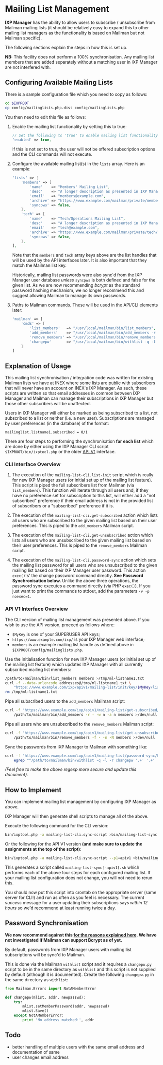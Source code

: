# Mailing List Management

**IXP Manager** has the ability to allow users to subscribe / unsubscribe from Mailman mailing lists (it should be relatively easy to expand this to other mailing list managers as the functionality is based on Mailman but not Mailman specific).

The following sections explain the steps in how this is set up.

**NB:** This facility does not perform a 100% synchronisation. Any mailing list members that are added separately without a matching user in IXP Manager are not interfered with.

## Configuring Available Mailing Lists

There is a sample configuration file which you need to copy as follows:

```sh
cd $IXPROOT
cp config/mailinglists.php.dist config/mailinglists.php
```

You then need to edit this file as follows:

1. Enable the mailing list functionality by setting this to true:

    ```php
    // Set the following to 'true' to enable mailing list functionality:
    'enabled' => true,
    ```

    If this is not set to true, the user will not be offered subscription options and the CLI commands will not execute.

2. Configure the available mailing list(s) in the `lists` array. Here is an example:

    ```php
    'lists' => [
        'members' => [
            'name'    => "Members' Mailing List",
            'desc'    => "A longer description as presented in IXP Manager.",
            'email'   => "members@example.com",
            'archive' => "https://www.example.com/mailman/private/members/",
            'syncpws' => false,
        ],
        'tech' => [
            'name'    => "Tech/Operations Mailing List",
            'desc'    => "A longer description as presented in IXP Manager.",
            'email'   => "tech@example.com",
            'archive' => "https://www.example.com/mailman/private/tech/"
            'syncpws' => false,
        ],
    ],

    ```

    Note that the `members` and `tech` array keys above are the list handles that will be used by the API interfaces later. It is also important that they match the Mailman list key.

    Historically, mailing list passwords were also sync'd from the IXP Manager user database *unless* `syncpws` is both defined and false for the given list. As we are now recommending *bcrypt* as the standard password hashing mechanism, we no longer recommend this and suggest allowing Mailman to manage its own passwords.

3. Paths to Mailman commands. These will be used in the API/CLI elements later:

    ```php
    'mailman' => [
        'cmds' => [
            'list_members'   => "/usr/local/mailman/bin/list_members",
            'add_members'    => "/usr/local/mailman/bin/add_members -r - -w n -a n",
            'remove_members' => "/usr/local/mailman/bin/remove_members -f - -n -N",
            'changepw'       => "/usr/local/mailman/bin/withlist -q -l -r changepw"
        ]
    ]
    ```


## Explanation of Usage

This mailing list synchronisation / integration code was written for existing Mailman lists we have at INEX where some lists are public with subscribers that will never have an account on INEX's IXP Manager. As such, these scripts are written so that email addresses in common between IXP Manager and Mailman can manage their subscriptions in IXP Manager but those other subscribers will be unaffected.

Users in IXP Manager will either be marked as being subscribed to a list, not subscribed to a list or neither (i.e. a new user). Subscriptions are managed by user preferences (in the database) of the format:

```
mailinglist.listname1.subscribed = 0/1
```

There are four steps to performing the synchronisation **for each list** which are done by either using the IXP Manager CLI script `$IXPROOT/bin/ixptool.php` or the older [API V1](https://github.com/inex/IXP-Manager/wiki/API-V1) interface.

### CLI Interface Overview

1. The execution of the `mailing-list-cli.list-init` script which is really for new IXP Manager users (or initial set up of the mailing list feature). This script is piped the full subscribers list from Mailman (via `list_members`). This function will iterate through all users and, if they have no preference set for subscription to this list, will either add a "not subscribed" preference if their email address is not in the provided list of subscribers or a "subscribed" preference if it is.

2. The execution of the `mailing-list-cli.get-subscribed` action which lists all users who are subscribed to the given mailing list based on their user preferences. This is piped to the `add_members` Mailman script.

3. The execution of the `mailing-list-cli.get-unsubscribed` action which lists all users who are unsubscribed to the given mailing list based on their user preferences. This is piped to the `remove_members` Mailman script.

4. The execution of the `mailing-list-cli.password-sync` action which sets the mailing list password for  all users who are unsubscribed to the given mailing list based on their IXP Manager user password. This action `exec()`'s' the change password command directly. **See Password Synchronisation below.** Unlike the above three operations, the password sync executes a command directly (via PHP `exec()`). If you just want to print the commands to stdout, add the parameters `-v -p noexec=1`.

### API V1 Interface Overview

The CLI version of mailing list management was presented above. If you wish to use the API version, proceed as follows where:

* `$MyKey` is one of your SUPERUSER API keys;
* `https://www.example.com/ixp/` is your IXP Manager web interface;
* `members` is an example mailing list handle as defined above in `$IXPROOT/config/mailinglists.php`.


Use the initialisation function for new IXP Manager users (or initial set up of the mailing list feature) which updates IXP Manager with all currently subscribed mailing list members:

```sh
/path/to/mailman/bin/list_members members >/tmp/ml-listname1.txt
curl -f --data-urlencode addresses@/tmp/ml-listname1.txt \
    "https://www.example.com/ixp/apiv1/mailing-list/init/key/$MyKey/list/members"
rm /tmp/ml-listname1.txt
```

Pipe all subscribed users to the `add_members` Mailman script:

```sh
curl -f "https://www.example.com/ixp/apiv1/mailing-list/get-subscribed/key/$MyKey/list/members" | \
    /path/to/mailman/bin/add_members -r - -w n -a n members >/dev/null
```

Pipe all users who are unsubscribed to the `remove_members` Mailman script:

```sh
curl -f "https://www.example.com/ixp/apiv1/mailing-list/get-unsubscribed/key/$MyKey/list/members" | \
    /path/to/mailman/bin/remove_members -f - -n -N members >/dev/null
```

Sync the passwords from IXP Manager to Mailman with something like:

```sh
curl -f "https://www.example.com/ixp/apiv1/mailing-list/password-sync/key/MyKey/list/listname1" | \
    egrep "^/path/to/mailman/bin/withlist -q -l -r changepw '.+' '.+' '.+'$" | /bin/sh >/dev/null
```

*(Feel free to make the above regexp more secure and update this document).*        


## How to Implement

You can implement mailing list management by configuring IXP Manager as above.

IXP Manager will then generate shell scripts to manage all of the above.

Execute the following command for the CLI version:

```sh
bin/ixptool.php -a mailing-list-cli.sync-script >bin/mailing-list-sync.sh
```

Or the following for the API V1 version **(and make sure to update the assignments at the top of the script)**:

```sh
bin/ixptool.php -a mailing-list-cli.sync-script --p1=apiv1 >bin/mailing-list-sync-apiv1.sh
```

This generates a script called `mailing-list-sync[-apiv1].sh` which performs each of the above four steps for each configured mailing list. If your mailing list configuration does not change, you will not need to rerun this.

You should now put this script into crontab on the appropriate server (same server for CLI!) and run as often as you feel is necessary. The current *success* message for a user updating their subscriptions says *within 12 hours* so we'd recommend at least running twice a day.


## Password Synchronisation

**We now recommend against this [for the reasons explained here](https://github.com/inex/IXP-Manager/wiki/Password-Hashing). We have not investigated if Mailman can support Bcrypt as of yet.**

By default, passwords from IXP Manager users with mailing list subscriptions will be sync'd to Mailman.

This is done via the Mailman `withlist` script and it requires a `changepw.py` script to be in the same directory as `withlist` and this script is not supplied by default (although it is documented). Create the following `changepw.py` in the same directory as `withlist`:

```py
from Mailman.Errors import NotAMemberError

def changepw(mlist, addr, newpasswd):
    try:
        mlist.setMemberPassword(addr, newpasswd)
        mlist.Save()
    except NotAMemberError:
        print 'No address matched:', addr
```

## Todo

* better handling of multiple users with the same email address and documentation of same
* user changes email address
